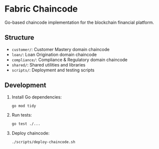 # Fabric Chaincode

Go-based chaincode implementation for the blockchain financial platform.

## Structure

- `customer/`: Customer Mastery domain chaincode
- `loan/`: Loan Origination domain chaincode  
- `compliance/`: Compliance & Regulatory domain chaincode
- `shared/`: Shared utilities and libraries
- `scripts/`: Deployment and testing scripts

## Development

1. Install Go dependencies:
   ```bash
   go mod tidy
   ```

2. Run tests:
   ```bash
   go test ./...
   ```

3. Deploy chaincode:
   ```bash
   ./scripts/deploy-chaincode.sh
   ```